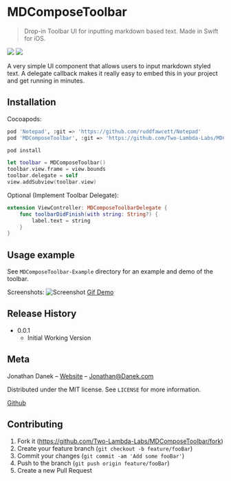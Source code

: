 # MDComposeToolbar
> Drop-in Toolbar UI for inputting markdown based text. Made in Swift for iOS.

![](https://img.shields.io/badge/platform-iOS-red.svg)  ![](https://img.shields.io/badge/language-Swift%204.2-orange.svg)

A very simple UI component that allows users to input markdown styled text. A delegate callback makes it really easy to embed this in your project and get running in minutes.


## Installation

Cocoapods:

```bash
pod 'Notepad', :git => 'https://github.com/ruddfawcett/Notepad'
pod 'MDComposeToolbar', :git => 'https://github.com/Two-Lambda-Labs/MDComposeToolbar'
```

```bash
pod install
```
```swift
let toolbar = MDComposeToolbar()
toolbar.view.frame = view.bounds
toolbar.delegate = self
view.addSubview(toolbar.view)
```

Optional (Implement Toolbar Delegate):
```swift
extension ViewController: MDComposeToolbarDelegate {
	func toolbarDidFinish(with string: String?) {
		label.text = string
	}
}
```

## Usage example

See `MDComposeToolbar-Example` directory for an example and demo of the toolbar.

Screenshots:
![Screenshot](https://danek.me/content/1-projects/screenshot-gallery.png)
[Gif Demo](https://danek.me/content/1-projects/mdcomposetoolbox-demo.gif)

## Release History

* 0.0.1
    * Initial Working Version

## Meta

Jonathan Danek – [Website](https://danek.me/) – Jonathan@Danek.com

Distributed under the MIT license. See ``LICENSE`` for more information.

[Github](https://github.com/jdanek4/)

## Contributing

1. Fork it (<https://github.com/Two-Lambda-Labs/MDComposeToolbar/fork>)
2. Create your feature branch (`git checkout -b feature/fooBar`)
3. Commit your changes (`git commit -am 'Add some fooBar'`)
4. Push to the branch (`git push origin feature/fooBar`)
5. Create a new Pull Request

